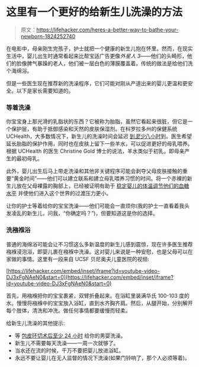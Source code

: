 # 这里有一个更好的给新生儿洗澡的方法

> 原文：<https://lifehacker.com/heres-a-better-way-to-bathe-your-newborn-1824252740>

在电影中，母亲刚生完孩子，护士就把一个健康的新生儿抱在怀里。然而，在现实生活中，婴儿出生时通常看起来比帮宝适广告更像*外星人 3*——他们的头畸形，他们的脸像脾气暴躁的老人，他们被一层白色的薄膜覆盖着。传统的做法是给他们洗个海绵浴。



但是一些医生现在推荐新的洗澡程序，它们可能对刚从产道出来的婴儿更温和更安全。以下是家长需要知道的。

### 等着洗澡

你宝宝身上那光滑的乳脂状的东西？它被称为胎脂，虽然它看起来很脏，但它是一个保护层，有助于抵御感染和天然的皮肤保湿剂。在科罗拉多州的保健系统 UCHealth，大多数情况下，新生儿的洗澡时间会延迟 [到*至少*八小时](https://www.uchealth.org/today/2018/03/08/delayed-bath-lets-moms-babies-at-uch-get-more-skin-in-the-game/)到。医生希望延长胎脂的保护作用，同时也在皮肤上留下一些羊水，可以促进更好的母乳喂养。根据 UCHealth 的医生 Christine Gold 博士的说法，羊水类似于初乳，即母亲产生的最初母乳。

此外，婴儿出生后马上带走洗澡和其他非关键程序可能会剥夺父母皮肤接触的重要“黄金时间”——他们可以建立联系和建立母乳喂养习惯的时间。将一个赤裸的新生儿放在父母裸露的胸部上，已经被证明有助于 [稳定婴儿的体温](http://digitalcommons.cedarville.edu/cgi/viewcontent.cgi?article=1023&context=pharmacy_nursing_poster_session)[调节他们的血糖水平](http://www.ncbi.nlm.nih.gov/pubmed/10910653) 并使他们进入这个世界的过渡压力更小。

让你的护士等着给你的宝宝洗澡——他们可能会一直烦你(我的护士一直看着我头发凌乱的新生儿，问我，“你确定吗？”)，但要知道这是你的选择。

### 洗襁褓浴

普通的海绵浴可能会让不习惯这么多新温度的新生儿感到震惊，现在许多医生推荐襁褓浸泡浴，即婴儿裹在襁褓中洗澡。这对婴儿来说是一种安慰，也是父母可以在家做的事情。这里有一段来自 UCSF 贝尼奥夫儿童医院的视频:

 [https://lifehacker.com/embed/inset/iframe?id=youtube-video-DJ3xFgNAeN0&start=0](https://lifehacker.com/embed/inset/iframe?id=youtube-video-DJ3xFgNAeN0&start=0) 

首先，用襁褓把你的宝宝裹紧，双臂折叠起来。在浴缸里装满华氏 100-103 度的水。慢慢将襁褓中的宝宝放入浴缸，直到水齐胸齐肩。然后，从腿开始，分别解开每个肢体，清洗和冲洗。做任何事情都要缓慢而轻柔。

给新生儿洗澡的其他提示:

*   等 [包皮环切术后至少 24 小时](https://www.uchealth.org/today/2017/07/20/introducing-new-bathing-technique-newborns/) 给你的男婴洗澡。
*   新生儿不需要每天洗澡——一周一次就够了。
*   当水还在流的时候，千万不要把婴儿放进浴缸。
*   永远不要让婴儿在无人监督的情况下洗澡(如果门铃响了，那个人必须等着)。
